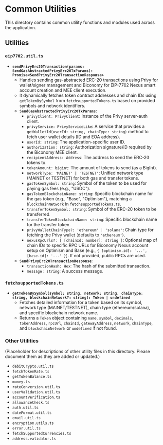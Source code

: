 # Common Utilities

This directory contains common utility functions and modules used across the application.

## Utilities

### `eip7702.util.ts`

- **`sendPrivyErc20Transaction(params: SendGasAbstractedPrivyErc20TxParams): Promise<SendPrivyErc20TransactionResponse>`**
  - Handles sending gas-abstracted ERC-20 transactions using Privy for wallet/signer management and Biconomy for EIP-7702 Nexus smart account creation and MEE client execution.
  - It dynamically fetches token contract addresses and chain IDs using `getTokenBySymbol` from `fetchsupportedTokens.ts` based on provided symbols and network identifiers.
  - **`SendGasAbstractedPrivyErc20TxParams`**:
    - `privyClient: PrivyClient`: Instance of the Privy server-auth client.
    - `privyService: PrivyServiceLike`: A service that provides a `getWalletId(userId: string, chainType: string)` method to fetch user wallet details (ID and EOA address).
    - `userId: string`: The application-specific user ID.
    - `authorization: string`: Authorization signature/ID required by the Biconomy MEE client.
    - `recipientAddress: Address`: The address to send the ERC-20 tokens to.
    - `tokenAmount: bigint`: The amount of tokens to send (as a BigInt).
    - `networkType: 'MAINET' | 'TESTNET'`: Unified network type (MAINET or TESTNET) for both gas and transfer tokens.
    - `gasTokenSymbol: string`: Symbol of the token to be used for paying gas fees (e.g., "USDC").
    - `gasTokenBlockchainName: string`: Specific blockchain name for the gas token (e.g., "Base", "Optimism"), matching a `blockchainNetwork` in `fetchsupportedTokens.ts`.
    - `transferTokenSymbol: string`: Symbol of the ERC-20 token to be transferred.
    - `transferTokenBlockchainName: string`: Specific blockchain name for the transfer token.
    - `privyWalletChainType?: 'ethereum' | 'solana'`: Chain type for fetching the Privy wallet (defaults to `'ethereum'`).
    - `nexusRpcUrls?: { [chainId: number]: string }`: Optional map of chain IDs to specific RPC URLs for Biconomy Nexus account setup on Optimism and Base (e.g., `{ [optimism.id]: '...', [base.id]: '...' }`). If not provided, public RPCs are used.
  - **`SendPrivyErc20TransactionResponse`**:
    - `transactionHash: Hex`: The hash of the submitted transaction.
    - `message: string`: A success message.

### `fetchsupportedTokens.ts`
- **`getTokenBySymbol(symbol: string, network: string, chainType: string, blockchainNetwork?: string): Token | undefined`**
  - Fetches detailed information for a token based on its symbol, network type (MAINET/TESTNET), chain type (ethereum/solana), and specific blockchain network name.
  - Returns a `Token` object containing `name`, `symbol`, `decimals`, `tokenAddress`, `rpcUrl`, `chainId`, `gatewayAddress`, `network`, `chainType`, and `blockchainNetwork` or `undefined` if not found.

### Other Utilities

(Placeholder for descriptions of other utility files in this directory. Please document them as they are added or updated.)

- `debitCrypto.util.ts`
- `fetchTokenRate.ts`
- `getTokenBalance.ts`
- `money.ts`
- `rateConversion.util.ts`
- `userValidation.util.ts`
- `accountVerification.ts`
- `allowanceCheck.ts`
- `auth.util.ts`
- `dateFormat.util.ts`
- `email.util.ts`
- `encryption.utils.ts`
- `error.util.ts`
- `fetchSupportedCurrencies.ts`
- `address.validator.ts`
